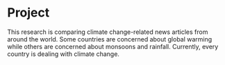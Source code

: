 # Project
This research is comparing climate change-related news articles from around the world. Some countries are concerned about global warming while others are concerned about monsoons and rainfall. Currently, every country is dealing with climate change.
